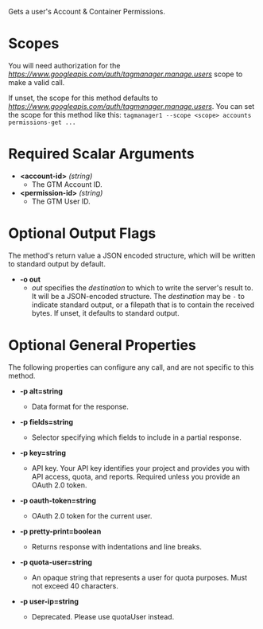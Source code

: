 Gets a user&#39;s Account &amp; Container Permissions.
# Scopes

You will need authorization for the *https://www.googleapis.com/auth/tagmanager.manage.users* scope to make a valid call.

If unset, the scope for this method defaults to *https://www.googleapis.com/auth/tagmanager.manage.users*.
You can set the scope for this method like this: `tagmanager1 --scope <scope> accounts permissions-get ...`
# Required Scalar Arguments
* **&lt;account-id&gt;** *(string)*
    - The GTM Account ID.
* **&lt;permission-id&gt;** *(string)*
    - The GTM User ID.

# Optional Output Flags

The method's return value a JSON encoded structure, which will be written to standard output by default.

* **-o out**
    - *out* specifies the *destination* to which to write the server's result to.
      It will be a JSON-encoded structure.
      The *destination* may be `-` to indicate standard output, or a filepath that is to contain the received bytes.
      If unset, it defaults to standard output.
# Optional General Properties

The following properties can configure any call, and are not specific to this method.

* **-p alt=string**
    - Data format for the response.

* **-p fields=string**
    - Selector specifying which fields to include in a partial response.

* **-p key=string**
    - API key. Your API key identifies your project and provides you with API access, quota, and reports. Required unless you provide an OAuth 2.0 token.

* **-p oauth-token=string**
    - OAuth 2.0 token for the current user.

* **-p pretty-print=boolean**
    - Returns response with indentations and line breaks.

* **-p quota-user=string**
    - An opaque string that represents a user for quota purposes. Must not exceed 40 characters.

* **-p user-ip=string**
    - Deprecated. Please use quotaUser instead.

